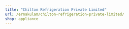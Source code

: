```yaml
---
title: "Chilton Refrigeration Private Limited"
url: /ernakulam/chilton-refrigeration-private-limited/
shop: appliance
---
```


